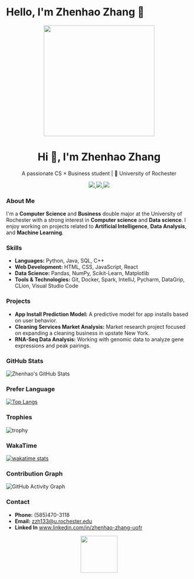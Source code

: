 # Hello, I'm Zhenhao Zhang 👋

<!-- README.md -->
<div align="center">
  <img src="https://media.giphy.com/media/L8K62iTDkzGX6/giphy.gif" width="300">
</div>

<h1 align="center">Hi 👋, I'm Zhenhao Zhang</h1>
<p align="center">A passionate CS × Business student | 📍 University of Rochester</p>

<p align="center">
  <a href="https://github.com/X0X0X00" target="_blank">
    <img src="https://img.shields.io/badge/GitHub-100000?style=for-the-badge&logo=github&logoColor=white" />
  </a>
  <a href="https://linkedin.com/in/your-linkedin" target="_blank">
    <img src="https://img.shields.io/badge/LinkedIn-0A66C2?style=for-the-badge&logo=linkedin&logoColor=white" />
  </a>
  <a href="mailto:zzh133@u.rochester.edu">
    <img src="https://img.shields.io/badge/Email-zzh133@u.rochester.edu-blue?style=for-the-badge&logo=gmail&logoColor=white" />
  </a>
</p>


### About Me
I'm a **Computer Science** and **Business** double major at the University of Rochester with a strong interest in **Computer science** and **Data science**. I enjoy working on projects related to **Artificial Intelligence**, **Data Analysis**, and **Machine Learning**.

### Skills
- **Languages:** Python, Java, SQL, C++
- **Web Development:** HTML, CSS, JavaScript, React
- **Data Science:** Pandas, NumPy, Scikit-Learn, Matplotlib
- **Tools & Technologies:** Git, Docker, Spark, IntelliJ, Pycharm, DataGrip, CLion, Visual Studio Code

### Projects
- **App Install Prediction Model:** A predictive model for app installs based on user behavior.
- **Cleaning Services Market Analysis:** Market research project focused on expanding a cleaning business in upstate New York.
- **RNA-Seq Data Analysis:** Working with genomic data to analyze gene expressions and peak pairings.

### GitHub Stats
![Zhenhao's GitHub Stats](https://github-readme-stats.vercel.app/api?username=X0X0X00&show_icons=true&theme=transparent)


### Prefer Language
[![Top Langs](https://github-readme-stats.vercel.app/api/top-langs/?username=anuraghazra&layout=compact)](https://github.com/X0X0X00/github-readme-stats)


### Trophies
![trophy](https://github-profile-trophy.vercel.app/?username=X0X0X00&theme=flat&column=7)


### WakaTime
[![wakatime stats](https://github-readme-stats.vercel.app/api/wakatime?username=zzzh&theme=transparent)](https://wakatime.com/@zzzh)


### Contribution Graph
![GitHub Activity Graph](https://github-activity-graph.vercel.app/graph?username=X0X0X00&theme=github-compact)


### Contact
- **Phone:** (585)470-3118
- **Email:** zzh133@u.rochester.edu
- **Linked In** www.linkedin.com/in/zhenhao-zhang-uofr


<div align="center">
  <a href="https://github.com/X0X0X00">
    <img src="https://media.giphy.com/media/HoffxyN8ghVuw/giphy.gif" width="100">
  </a>
</div>

